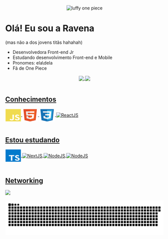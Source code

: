 <div align="center">
<img align="center" alt="luffy one piece" src="https://i.pinimg.com/originals/2b/d2/1a/2bd21a2dc9b3eb8f77cd60ac3f44ab83.gif"/>
</div>
<h1> Olá! Eu sou a Ravena </h1>
(mas não a dos jovens titãs hahahah)

- Desenvolvedora Front-end Jr
- Estudando desenvolvimento Front-end e Mobile
- Pronomes: ela\dela
- Fã de One Piece

<div align="center">
  <a href="https://github.com/ravenascampos">
  <img align="center" height="180em" src="https://github-readme-stats.vercel.app/api?username=ravenascampos&show_icons=true&theme=synthwave&include_all_commits=true&count_private=true"/>
  <img align="center" height="180em" src="https://github-readme-stats.vercel.app/api/top-langs/?username=ravenascampos&layout=compact&langs_count=7&theme=synthwave"/>
</div>
  
<div style="display: inline_block"><br>
  <h2> Conhecimentos </h2>
  <img align="center" alt="Js" height="40" width="50" src="https://raw.githubusercontent.com/devicons/devicon/master/icons/javascript/javascript-plain.svg">
  <img align="center" alt="HTML" height="40" width="50" src="https://raw.githubusercontent.com/devicons/devicon/master/icons/html5/html5-original.svg">
   <img align="center" alt="CSS" height="40" width="50" src="https://raw.githubusercontent.com/devicons/devicon/master/icons/css3/css3-original.svg">
  <img align="center" alt="ReactJS" height="40" width="50" src="https://cdn.jsdelivr.net/gh/devicons/devicon/icons/react/react-original.svg" />
</div>
 
<div style="display: inline_block"><br>
   <h2>Estou estudando</h2>
   <img align="center" alt="Ts" height="40" width="50" src="https://raw.githubusercontent.com/devicons/devicon/master/icons/typescript/typescript-plain.svg">
   <img align="center" alt="NextJS" height="40" width="50" src="https://cdn.jsdelivr.net/gh/devicons/devicon/icons/nextjs/nextjs-original.svg" />
   <img align="center" alt="NodeJS" height="40" width="50" src="https://cdn.jsdelivr.net/gh/devicons/devicon/icons/nodejs/nodejs-original.svg" />
   <img align="center" alt="NodeJS" height="40" width="50" src="https://cdn.jsdelivr.net/gh/devicons/devicon/icons/flutter/flutter-original.svg" />
  
          
          
</div>

<div><br>
  <h2>Networking</h2>
  <a href="https://www.linkedin.com/in/ravenascampos" target="_blank"><img src="https://img.shields.io/badge/-LinkedIn-%230077B5?style=for-the-badge&logo=linkedin&logoColor=white" target="_blank"></a>
  
  ![Snake animation](https://github.com/ravenascampos/ravenascampos/blob/output/github-contribution-grid-snake.svg)
</div>

